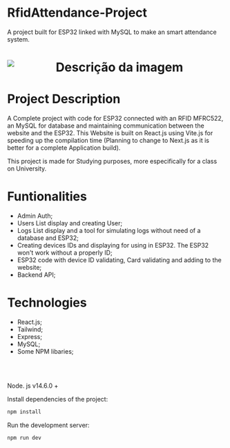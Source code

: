 # RfidAttendance-Project
A project built for ESP32 linked with MySQL to make an smart attendance system.

<h1 align="center">  
    <img src="https://media.discordapp.net/attachments/839669500747186186/1118301018371924138/image.png?width=1380&height=671" alt="Descrição da imagem" style="margin-top: 32px; display:block; margin: auto" >
</h1>



# Project Description
A Complete project with code for ESP32 connected with an RFID MFRC522, an MySQL for database and maintaining communication between the website and the ESP32.
This Website is built on React.js using Vite.js for speeding up the compilation time (Planning to change to Next.js as it is better for a complete Application build).

This project is made for Studying purposes, more especifically for a class on University.

# Funtionalities

- Admin Auth;
- Users List display and creating User;
- Logs List display and a tool for simulating logs without need of a database and ESP32;
- Creating devices IDs and displaying for using in ESP32. The ESP32 won't work without a properly ID;
- ESP32 code with device ID validating, Card validating and adding to the website;
- Backend API;


# Technologies

- React.js;
- Tailwind;
- Express;
- MySQL;
- Some NPM libaries;



<br>
<br>

Node. js v14.6.0 +

Install dependencies of the project:
 
```bash
npm install
```

Run the development server:

```bash
npm run dev
```
